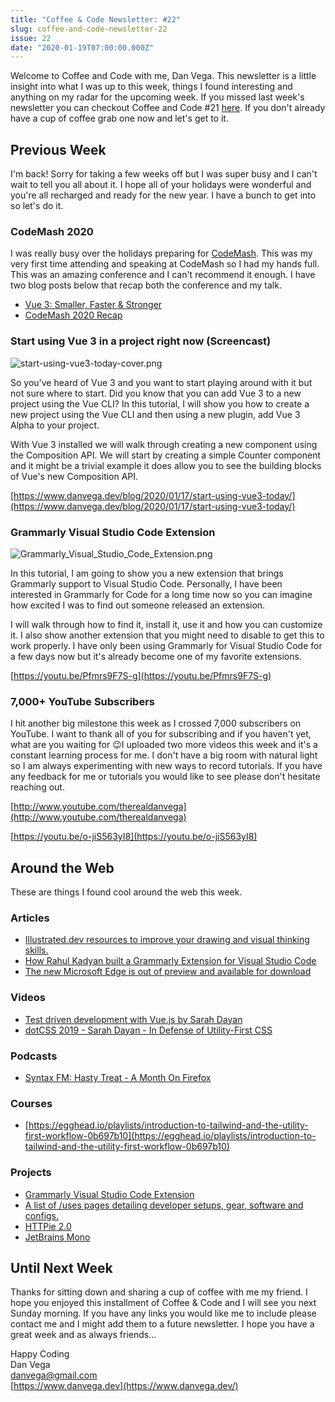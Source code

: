```yaml
---
title: "Coffee & Code Newsletter: #22"
slug: coffee-and-code-newsletter-22
issue: 22
date: "2020-01-19T07:00:00.000Z"
---
```


Welcome to Coffee and Code with me, Dan Vega. This newsletter is a little insight into what I was up to this week, things I found interesting and anything on my radar for the upcoming week. If you missed last week's newsletter you can checkout Coffee and Code #21 [here](https://www.danvega.dev/newsletter/coffee-and-code/21). If you don't already have a cup of coffee grab one now and let's get to it.

## Previous Week

I'm back! Sorry for taking a few weeks off but I was super busy and I can't wait to tell you all about it. I hope all of your holidays were wonderful and you're all recharged and ready for the new year. I have a bunch to get into so let's do it.

### CodeMash 2020

I was really busy over the holidays preparing for [CodeMash](http://codemash.org). This was my very first time attending and speaking at CodeMash so I had my hands full. This was an amazing conference and I can't recommend it enough. I have two blog posts below that recap both the conference and my talk.

- [Vue 3: Smaller, Faster & Stronger](https://www.danvega.dev/blog/2020/01/09/codemash-2020/)
- [CodeMash 2020 Recap](https://www.danvega.dev/blog/2020/01/13/codemash-2020-recap/)

### Start using Vue 3 in a project right now (Screencast)

![start-using-vue3-today-cover.png](/images/newsletter/2020/01/19/start-using-vue3-today-cover.png)

So you've heard of Vue 3 and you want to start playing around with it but not sure where to start. Did you know that you can add Vue 3 to a new project using the Vue CLI? In this tutorial, I will show you how to create a new project using the Vue CLI and then using a new plugin, add Vue 3 Alpha to your project.

With Vue 3 installed we will walk through creating a new component using the Composition API. We will start by creating a simple Counter component and it might be a trivial example it does allow you to see the building blocks of Vue's new Composition API.

[https://www.danvega.dev/blog/2020/01/17/start-using-vue3-today/](https://www.danvega.dev/blog/2020/01/17/start-using-vue3-today/)

### Grammarly Visual Studio Code Extension

![Grammarly_Visual_Studio_Code_Extension.png](/images/newsletter/2020/01/19/Grammarly_Visual_Studio_Code_Extension.png)

In this tutorial, I am going to show you a new extension that brings Grammarly support to Visual Studio Code. Personally, I have been interested in Grammarly for Code for a long time now so you can imagine how excited I was to find out someone released an extension.

I will walk through how to find it, install it, use it and how you can customize it. I also show another extension that you might need to disable to get this to work properly. I have only been using Grammarly for Visual Studio Code for a few days now but it's already become one of my favorite extensions.

[https://youtu.be/Pfmrs9F7S-g](https://youtu.be/Pfmrs9F7S-g)

### 7,000+ YouTube Subscribers

I hit another big milestone this week as I crossed 7,000 subscribers on YouTube. I want to thank all of you for subscribing and if you haven't yet, what are you waiting for 😉I uploaded two more videos this week and it's a constant learning process for me. I don't have a big room with natural light so I am always experimenting with new ways to record tutorials. If you have any feedback for me or tutorials you would like to see please don't hesitate reaching out.

[http://www.youtube.com/therealdanvega](http://www.youtube.com/therealdanvega)

[https://youtu.be/o-jiS563yI8](https://youtu.be/o-jiS563yI8)

## Around the Web

These are things I found cool around the web this week.

### Articles

- [Illustrated.dev resources to improve your drawing and visual thinking skills.](https://illustrated.dev/resources/)
- [How Rahul Kadyan built a Grammarly Extension for Visual Studio Code](https://znck.dev/blog/2019-grammarly-in-code)
- [The new Microsoft Edge is out of preview and available for download](https://blogs.windows.com/msedgedev/2020/01/15/upgrading-new-microsoft-edge-79-chromium/)

### Videos

- [Test driven development with Vue.js by Sarah Dayan](https://www.youtube.com/watch?v=DD1fEhcEzY8)
- [dotCSS 2019 - Sarah Dayan - In Defense of Utility-First CSS](https://www.youtube.com/watch?v=R50q4NES6Iw)

### Podcasts

- [Syntax FM: Hasty Treat - A Month On Firefox](https://syntax.fm/show/213/hasty-treat-a-month-on-firefox)

### Courses

- [https://egghead.io/playlists/introduction-to-tailwind-and-the-utility-first-workflow-0b697b10](https://egghead.io/playlists/introduction-to-tailwind-and-the-utility-first-workflow-0b697b10)

### Projects

- [Grammarly Visual Studio Code Extension](https://marketplace.visualstudio.com/items?itemName=znck.grammarly)
- [A list of /uses pages detailing developer setups, gear, software and configs.](https://uses.tech/)
- [HTTPie 2.0](https://github.com/jakubroztocil/httpie/releases/tag/2.0.0)
- [JetBrains Mono](https://www.jetbrains.com/lp/mono/)

## Until Next Week

Thanks for sitting down and sharing a cup of coffee with me my friend. I hope you enjoyed this installment of Coffee & Code and I will see you next Sunday morning. If you have any links you would like me to include please contact me and I might add them to a future newsletter. I hope you have a great week and as always friends...

Happy Coding<br/>
Dan Vega<br/>
danvega@gmail.com<br/>
[https://www.danvega.dev](https://www.danvega.dev/)
